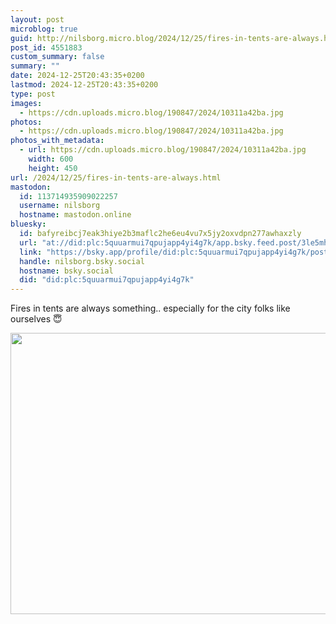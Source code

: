 ```yaml
---
layout: post
microblog: true
guid: http://nilsborg.micro.blog/2024/12/25/fires-in-tents-are-always.html
post_id: 4551883
custom_summary: false
summary: ""
date: 2024-12-25T20:43:35+0200
lastmod: 2024-12-25T20:43:35+0200
type: post
images:
  - https://cdn.uploads.micro.blog/190847/2024/10311a42ba.jpg
photos:
  - https://cdn.uploads.micro.blog/190847/2024/10311a42ba.jpg
photos_with_metadata:
  - url: https://cdn.uploads.micro.blog/190847/2024/10311a42ba.jpg
    width: 600
    height: 450
url: /2024/12/25/fires-in-tents-are-always.html
mastodon:
  id: 113714935909022257
  username: nilsborg
  hostname: mastodon.online
bluesky:
  id: bafyreibcj7eak3hiye2b3maflc2he6eu4vu7x5jy2oxvdpn277awhaxzly
  url: "at://did:plc:5quuarmui7qpujapp4yi4g7k/app.bsky.feed.post/3le5mhyiyss2g"
  link: "https://bsky.app/profile/did:plc:5quuarmui7qpujapp4yi4g7k/post/3le5mhyiyss2g"
  handle: nilsborg.bsky.social
  hostname: bsky.social
  did: "did:plc:5quuarmui7qpujapp4yi4g7k"
---
```


Fires in tents are always something.. especially for the city folks like ourselves 😇

<img src="images/2024/10311a42ba.jpg" width="600" height="450" alt="">
